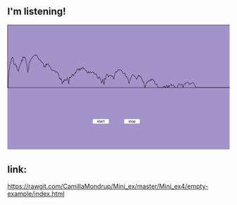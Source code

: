 ## I'm listening! 


![alt text](sound.png)

## link:
https://rawgit.com/CamillaMondrup/Mini_ex/master/Mini_ex4/empty-example/index.html
